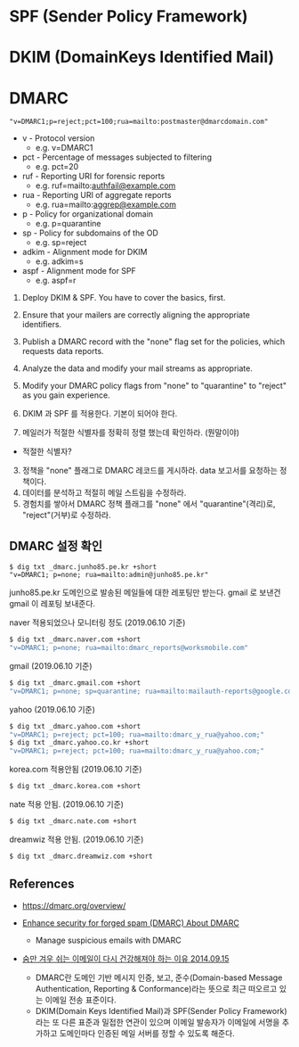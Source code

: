 # SPF (Sender Policy Framework)

# DKIM (DomainKeys Identified Mail)

# DMARC

```
"v=DMARC1;p=reject;pct=100;rua=mailto:postmaster@dmarcdomain.com"
```

* v - Protocol version
  * e.g. v=DMARC1
* pct - Percentage of messages subjected to filtering
  * e.g. pct=20
* ruf - Reporting URI for forensic reports
  * e.g. ruf=mailto:authfail@example.com
* rua - Reporting URI of aggregate reports
  * e.g. rua=mailto:aggrep@example.com
* p - Policy for organizational domain
  * e.g. p=quarantine
* sp - Policy for subdomains of the OD
  * e.g. sp=reject
* adkim - Alignment mode for DKIM
  * e.g. adkim=s
* aspf - Alignment mode for SPF
  * e.g. aspf=r

1. Deploy DKIM & SPF. You have to cover the basics, first.
2. Ensure that your mailers are correctly aligning the appropriate identifiers.
3. Publish a DMARC record with the "none" flag set for the policies, which requests data reports.
4. Analyze the data and modify your mail streams as appropriate.
5. Modify your DMARC policy flags from "none" to "quarantine" to "reject" as you gain experience.


1. DKIM 과 SPF 를 적용한다. 기본이 되어야 한다.
2. 메일러가 적절한 식별자를 정확히 정렬 했는데 확인하라. (뭔말이야)
  - 적절한 식별자?
3. 정책을 "none" 플래그로 DMARC 레코드를 게시하라. data 보고서를 요청하는 정책이다.
4. 데이터를 분석하고 적절히 메일 스트림을 수정하라.
5. 경험치를 쌓아서 DMARC 정책 플래그를 "none" 에서 "quarantine"(격리)로, "reject"(거부)로 수정하라.

## DMARC 설정 확인
```
$ dig txt _dmarc.junho85.pe.kr +short
"v=DMARC1; p=none; rua=mailto:admin@junho85.pe.kr"
```
junho85.pe.kr 도메인으로 발송된 메일들에 대한 레포팅만 받는다. gmail 로 보낸건 gmail 이 레포팅 보내준다.

naver 적용되었으나 모니터링 정도  (2019.06.10 기준)
```bash
$ dig txt _dmarc.naver.com +short
"v=DMARC1; p=none; rua=mailto:dmarc_reports@worksmobile.com"
```

gmail (2019.06.10 기준)
```bash
$ dig txt _dmarc.gmail.com +short
"v=DMARC1; p=none; sp=quarantine; rua=mailto:mailauth-reports@google.com"
```

yahoo (2019.06.10 기준)
```bash
$ dig txt _dmarc.yahoo.com +short
"v=DMARC1; p=reject; pct=100; rua=mailto:dmarc_y_rua@yahoo.com;"
$ dig txt _dmarc.yahoo.co.kr +short
"v=DMARC1; p=reject; pct=100; rua=mailto:dmarc_y_rua@yahoo.com;"
```

korea.com 적용안됨 (2019.06.10 기준)
```bash
$ dig txt _dmarc.korea.com +short
```

nate 적용 안됨.  (2019.06.10 기준)
```bash
$ dig txt _dmarc.nate.com +short
```

dreamwiz 적용 안됨. (2019.06.10 기준)
```bash
$ dig txt _dmarc.dreamwiz.com +short
```

## References
* https://dmarc.org/overview/

* [Enhance security for forged spam (DMARC) About DMARC](https://support.google.com/a/answer/2466580)
  * Manage suspicious emails with DMARC

* [숨만 겨우 쉬는 이메일이 다시 건강해져야 하는 이유 2014.09.15](https://www.boannews.com/media/view.asp?idx=42964)
  * DMARC란 도메인 기반 메시지 인증, 보고, 준수(Domain-based Message Authentication, Reporting & Conformance)라는 뜻으로 최근 떠오르고 있는 이메일 전송 표준이다.
  * DKIM(Domain Keys Identified Mail)과 SPF(Sender Policy Framework)라는 또 다른 표준과 밀접한 연관이 있으며 이메일 발송자가 이메일에 서명을 추가하고 도메인마다 인증된 메일 서버를 정할 수 있도록 해준다.
  